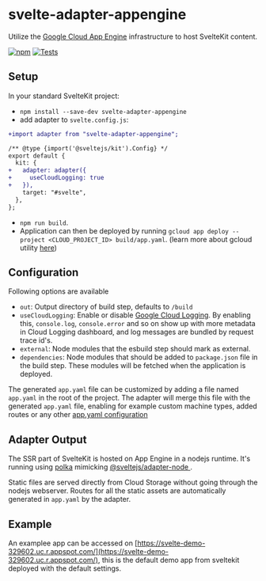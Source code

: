 # svelte-adapter-appengine

Utilize the [Google Cloud App Engine](https://cloud.google.com/appengine) infrastructure to host SvelteKit content.

[![npm](https://img.shields.io/npm/v/svelte-adapter-appengine?color=green)](https://www.npmjs.com/package/svelte-adapter-appengine)
[![Tests](https://github.com/halfdanj/svelte-adapter-appengine/actions/workflows/test.yml/badge.svg)](https://github.com/halfdanj/svelte-adapter-appengine/actions/workflows/test.yml)

## Setup

In your standard SvelteKit project:

- `npm install --save-dev svelte-adapter-appengine`
- add adapter to `svelte.config.js`:

```diff
+import adapter from "svelte-adapter-appengine";

/** @type {import('@sveltejs/kit').Config} */
export default {
  kit: {
+   adapter: adapter({
+     useCloudLogging: true
+   }),
    target: "#svelte",
  },
};
```

- `npm run build`.
- Application can then be deployed by running `gcloud app deploy --project <CLOUD_PROJECT_ID> build/app.yaml`. (learn more about gcloud utility [here](https://cloud.google.com/sdk/gcloud))

## Configuration

Following options are available

- `out`: Output directory of build step, defaults to `/build`
- `useCloudLogging`: Enable or disable [Google Cloud Logging](https://cloud.google.com/logging/docs/overview). By enabling this, `console.log`, `console.error` and so on show up with more metadata in Cloud Logging dashboard, and log messages are bundled by request trace id's.
- `external`: Node modules that the esbuild step should mark as external.
- `dependencies`: Node modules that should be added to `package.json` file in the build step. These modules will be fetched when the application is deployed.

The generated `app.yaml` file can be customized by adding a file named `app.yaml` in the root of the project. The adapter will merge this file with the generated `app.yaml` file, enabling for example custom machine types, added routes or any other [app.yaml configuration](https://cloud.google.com/appengine/docs/standard/reference/app-yaml?tab=node.js)

## Adapter Output

The SSR part of SvelteKit is hosted on App Engine in a nodejs runtime. It's running using [polka](https://github.com/lukeed/polka) mimicking [@sveltejs/adapter-node
](https://github.com/sveltejs/kit/tree/master/packages/adapter-node).

Static files are served directly from Cloud Storage without going through the nodejs webserver. Routes for all the static assets are automatically generated in `app.yaml` by the adapter.

## Example

An examplee app can be accessed on [https://svelte-demo-329602.uc.r.appspot.com/](https://svelte-demo-329602.uc.r.appspot.com/), this is the default demo app from sveltekit deployed with the default settings.
